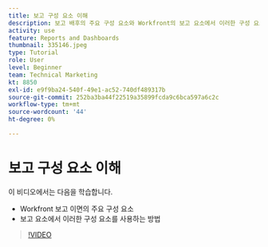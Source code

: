 ```yaml
---
title: 보고 구성 요소 이해
description: 보고 배후의 주요 구성 요소와 Workfront의 보고 요소에서 이러한 구성 요소를 사용하는 방법을 알아봅니다.
activity: use
feature: Reports and Dashboards
thumbnail: 335146.jpeg
type: Tutorial
role: User
level: Beginner
team: Technical Marketing
kt: 8850
exl-id: e9f9ba24-540f-49e1-ac52-740df489317b
source-git-commit: 252ba3ba44f22519a35899fcda9c6bca597a6c2c
workflow-type: tm+mt
source-wordcount: '44'
ht-degree: 0%

---
```


# 보고 구성 요소 이해

이 비디오에서는 다음을 학습합니다.

* Workfront 보고 이면의 주요 구성 요소
* 보고 요소에서 이러한 구성 요소를 사용하는 방법

>[!VIDEO](https://video.tv.adobe.com/v/335146/?quality=12)
